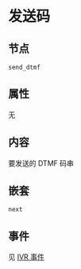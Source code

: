 # 发送码

## 节点

```
send_dtmf
```

## 属性

无

## 内容

要发送的 DTMF 码串

## 嵌套

`next`

## 事件

见 [IVR 事件](../evt/ivr/index.md)
